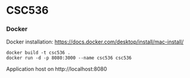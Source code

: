# CSC536
### Docker
Docker installation:
https://docs.docker.com/desktop/install/mac-install/

```
docker build -t csc536 .
docker run -d -p 8080:3000 --name csc536 csc536
```
Application host on http://localhost:8080
